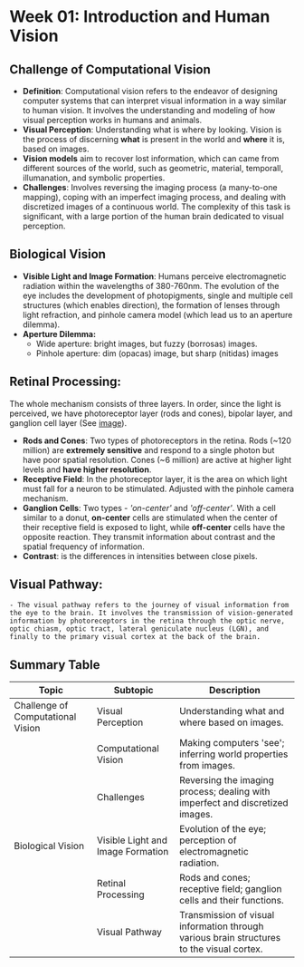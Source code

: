 # Week 01: Introduction and Human Vision


## **Challenge of Computational Vision**

   - **Definition**: Computational vision refers to the endeavor of designing computer systems that can interpret visual information in a way similar to human vision. It involves the understanding and modeling of how visual perception works in humans and animals.
   - **Visual Perception**: Understanding what is where by looking. Vision is the process of discerning **what** is present in the world and **where** it is, based on images.
   - **Vision models** aim to recover lost information, which can came from different sources of the world, such as geometric, material, temporall, illumanation, and symbolic properties.
   - **Challenges**: Involves reversing the imaging process (a many-to-one mapping), coping with an imperfect imaging process, and dealing with discretized images of a continuous world. The complexity of this task is significant, with a large portion of the human brain dedicated to visual perception.

## **Biological Vision**
   - **Visible Light and Image Formation**: Humans perceive electromagnetic radiation within the wavelengths of 380-760nm. The evolution of the eye includes the development of photopigments, single and multiple cell structures (which enables direction), the formation of lenses through light refraction, and pinhole camera model (which lead us to an aperture dilemma).
   - **Aperture Dilemma:**
        - Wide aperture: bright images, but fuzzy (borrosas) images.
        - Pinhole aperture: dim (opacas) image, but sharp (nitidas) images

## **Retinal Processing**:

The whole mechanism consists of three layers. In order, since the light is perceived, we have photoreceptor layer (rods and cones), bipolar layer, and ganglion cell layer (See [image]()).

- **Rods and Cones**: Two types of photoreceptors in the retina. Rods (~120 million) are **extremely sensitive** and respond to a single photon but have poor spatial resolution. Cones (~6 million) are active at higher light levels and **have higher resolution**.
- **Receptive Field**: In the photoreceptor layer, it is the area on which light must fall for a neuron to be stimulated. Adjusted with the pinhole camera mechanism.
- **Ganglion Cells**: Two types - *'on-center'* and *'off-center'*.
With a cell similar to a donut, **on-center** cells are stimulated when the center of their receptive field is exposed to light, while **off-center** cells have the opposite reaction. They transmit information about contrast and the spatial frequency of information.
- **Contrast**: is the differences in intensities between close pixels.

## **Visual Pathway**: 
    - The visual pathway refers to the journey of visual information from the eye to the brain. It involves the transmission of vision-generated information by photoreceptors in the retina through the optic nerve, optic chiasm, optic tract, lateral geniculate nucleus (LGN), and finally to the primary visual cortex at the back of the brain.

## Summary Table

| Topic | Subtopic | Description |
|-------|----------|-------------|
| Challenge of Computational Vision | Visual Perception | Understanding what and where based on images. |
|  | Computational Vision | Making computers 'see'; inferring world properties from images. |
|  | Challenges | Reversing the imaging process; dealing with imperfect and discretized images. |
| Biological Vision | Visible Light and Image Formation | Evolution of the eye; perception of electromagnetic radiation. |
|  | Retinal Processing | Rods and cones; receptive field; ganglion cells and their functions. |
|  | Visual Pathway | Transmission of visual information through various brain structures to the visual cortex. |
